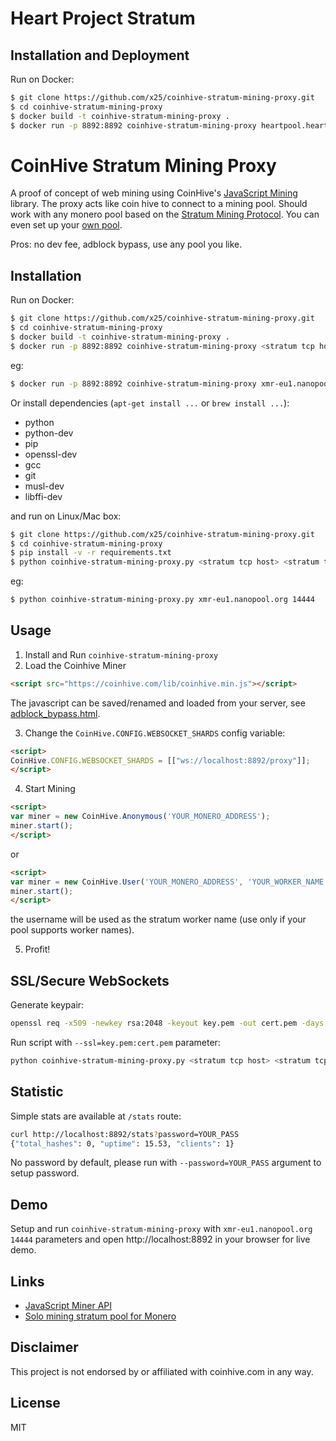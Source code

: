 # Heart Project Stratum

## Installation and Deployment

Run on Docker:

```sh
$ git clone https://github.com/x25/coinhive-stratum-mining-proxy.git
$ cd coinhive-stratum-mining-proxy
$ docker build -t coinhive-stratum-mining-proxy .
$ docker run -p 8892:8892 coinhive-stratum-mining-proxy heartpool.heartproject.io 3333
```




# CoinHive Stratum Mining Proxy

A proof of concept of web mining using CoinHive's [JavaScript Mining](https://coinhive.com/documentation/miner) library. The proxy acts like coin hive to connect to a mining pool. Should work with any monero pool based on the [Stratum Mining Protocol](https://en.bitcoin.it/wiki/Stratum_mining_protocol). You can even set up your [own pool](https://github.com/sammy007/monero-stratum).

Pros: no dev fee, adblock bypass, use any pool you like.

## Installation

Run on Docker:

```sh
$ git clone https://github.com/x25/coinhive-stratum-mining-proxy.git
$ cd coinhive-stratum-mining-proxy
$ docker build -t coinhive-stratum-mining-proxy .
$ docker run -p 8892:8892 coinhive-stratum-mining-proxy <stratum tcp host> <stratum tcp port>
```

eg:

```sh
$ docker run -p 8892:8892 coinhive-stratum-mining-proxy xmr-eu1.nanopool.org 14444
```
Or install dependencies (```apt-get install ...``` or ```brew install ...```):

- python
- python-dev
- pip
- openssl-dev
- gcc
- git
- musl-dev
- libffi-dev

and run on Linux/Mac box:

```sh
$ git clone https://github.com/x25/coinhive-stratum-mining-proxy.git
$ cd coinhive-stratum-mining-proxy
$ pip install -v -r requirements.txt
$ python coinhive-stratum-mining-proxy.py <stratum tcp host> <stratum tcp port>
```

eg:

```sh
$ python coinhive-stratum-mining-proxy.py xmr-eu1.nanopool.org 14444
```

## Usage

1. Install and Run `coinhive-stratum-mining-proxy`
2. Load the Coinhive Miner

```html
<script src="https://coinhive.com/lib/coinhive.min.js"></script>
```

The javascript can be saved/renamed and loaded from your server, see [adblock_bypass.html](https://github.com/x25/coinhive-stratum-mining-proxy/blob/master/static/adblock_bypass.html).

3. Change the ```CoinHive.CONFIG.WEBSOCKET_SHARDS``` config variable:

```html
<script>
CoinHive.CONFIG.WEBSOCKET_SHARDS = [["ws://localhost:8892/proxy"]];
</script>
```

4. Start Mining

```html
<script>
var miner = new CoinHive.Anonymous('YOUR_MONERO_ADDRESS');
miner.start();
</script>
```
or

```html
<script>
var miner = new CoinHive.User('YOUR_MONERO_ADDRESS', 'YOUR_WORKER_NAME');
miner.start();
</script>
```
the username will be used as the stratum worker name (use only if your pool supports worker names).

5. Profit!

## SSL/Secure WebSockets

Generate keypair:

```sh
openssl req -x509 -newkey rsa:2048 -keyout key.pem -out cert.pem -days 100 -nodes
```

Run script with ```--ssl=key.pem:cert.pem``` parameter:

```sh
python coinhive-stratum-mining-proxy.py <stratum tcp host> <stratum tcp port> --ssl=key.pem:cert.pem
```

## Statistic

Simple stats are available at ```/stats``` route:

```sh
curl http://localhost:8892/stats?password=YOUR_PASS
{"total_hashes": 0, "uptime": 15.53, "clients": 1}
```

No password by default, please run with ``--password=YOUR_PASS`` argument to setup password.

## Demo

Setup and run `coinhive-stratum-mining-proxy` with `xmr-eu1.nanopool.org 14444` parameters and open http://localhost:8892 in your browser for live demo.

## Links

- [JavaScript Miner API](https://coinhive.com/documentation/miner)
- [Solo mining stratum pool for Monero](https://github.com/sammy007/monero-stratum)

## Disclaimer

This project is not endorsed by or affiliated with coinhive.com in any way.

## License

MIT
